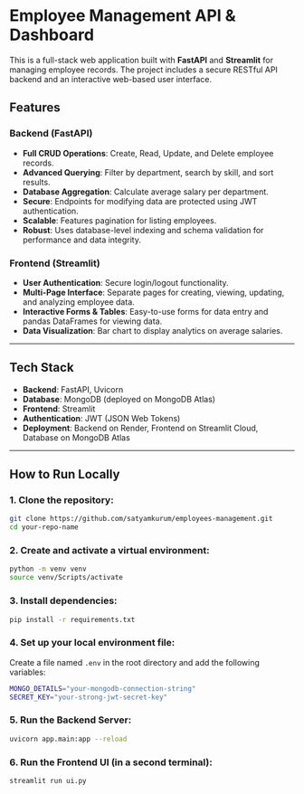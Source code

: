 # Employee Management API & Dashboard

This is a full-stack web application built with **FastAPI** and
**Streamlit** for managing employee records.
The project includes a secure RESTful API backend and an interactive
web-based user interface.

## Features

### Backend (FastAPI)

-   **Full CRUD Operations**: Create, Read, Update, and Delete employee
    records.
-   **Advanced Querying**: Filter by department, search by skill, and
    sort results.
-   **Database Aggregation**: Calculate average salary per department.
-   **Secure**: Endpoints for modifying data are protected using JWT
    authentication.
-   **Scalable**: Features pagination for listing employees.
-   **Robust**: Uses database-level indexing and schema validation for
    performance and data integrity.

### Frontend (Streamlit)

-   **User Authentication**: Secure login/logout functionality.
-   **Multi-Page Interface**: Separate pages for creating, viewing,
    updating, and analyzing employee data.
-   **Interactive Forms & Tables**: Easy-to-use forms for data entry and
    pandas DataFrames for viewing data.
-   **Data Visualization**: Bar chart to display analytics on average
    salaries.

------------------------------------------------------------------------

##  Tech Stack

-   **Backend**: FastAPI, Uvicorn
-   **Database**: MongoDB (deployed on MongoDB Atlas)
-   **Frontend**: Streamlit
-   **Authentication**: JWT (JSON Web Tokens)
-   **Deployment**: Backend on Render, Frontend on Streamlit Cloud,
    Database on MongoDB Atlas

------------------------------------------------------------------------

##  How to Run Locally

### 1. Clone the repository:

``` bash
git clone https://github.com/satyamkurum/employees-management.git
cd your-repo-name
```

### 2. Create and activate a virtual environment:

``` bash
python -m venv venv
source venv/Scripts/activate   
```

### 3. Install dependencies:

``` bash
pip install -r requirements.txt
```

### 4. Set up your local environment file:

Create a file named `.env` in the root directory and add the following
variables:

``` bash
MONGO_DETAILS="your-mongodb-connection-string"
SECRET_KEY="your-strong-jwt-secret-key"
```

### 5. Run the Backend Server:

``` bash
uvicorn app.main:app --reload
```

### 6. Run the Frontend UI (in a second terminal):

``` bash
streamlit run ui.py
```
